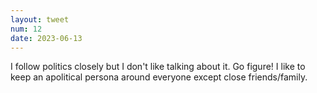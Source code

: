```yaml
---
layout: tweet
num: 12
date: 2023-06-13
---
```


I follow politics closely but I don't like talking about it.
Go figure! I like to keep an apolitical persona around
everyone except close friends/family.
